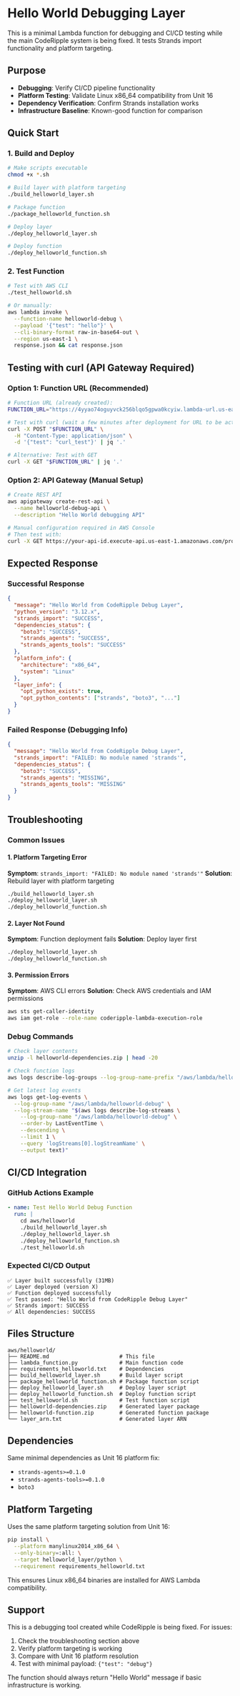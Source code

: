 # Hello World Debugging Layer

This is a minimal Lambda function for debugging and CI/CD testing while the main CodeRipple system is being fixed. It tests Strands import functionality and platform targeting.

## Purpose

- **Debugging**: Verify CI/CD pipeline functionality
- **Platform Testing**: Validate Linux x86_64 compatibility from Unit 16
- **Dependency Verification**: Confirm Strands installation works
- **Infrastructure Baseline**: Known-good function for comparison

## Quick Start

### 1. Build and Deploy
```bash
# Make scripts executable
chmod +x *.sh

# Build layer with platform targeting
./build_helloworld_layer.sh

# Package function
./package_helloworld_function.sh

# Deploy layer
./deploy_helloworld_layer.sh

# Deploy function
./deploy_helloworld_function.sh
```

### 2. Test Function
```bash
# Test with AWS CLI
./test_helloworld.sh

# Or manually:
aws lambda invoke \
  --function-name helloworld-debug \
  --payload '{"test": "hello"}' \
  --cli-binary-format raw-in-base64-out \
  --region us-east-1 \
  response.json && cat response.json
```

## Testing with curl (API Gateway Required)

### Option 1: Function URL (Recommended)
```bash
# Function URL (already created):
FUNCTION_URL="https://4yyao74oguyvck256blqo5gpwa0kcyiw.lambda-url.us-east-1.on.aws/"

# Test with curl (wait a few minutes after deployment for URL to be active)
curl -X POST "$FUNCTION_URL" \
  -H "Content-Type: application/json" \
  -d '{"test": "curl_test"}' | jq '.'

# Alternative: Test with GET
curl -X GET "$FUNCTION_URL" | jq '.'
```

### Option 2: API Gateway (Manual Setup)
```bash
# Create REST API
aws apigateway create-rest-api \
  --name helloworld-debug-api \
  --description "Hello World debugging API"

# Manual configuration required in AWS Console
# Then test with:
curl -X GET https://your-api-id.execute-api.us-east-1.amazonaws.com/prod/hello
```

## Expected Response

### Successful Response
```json
{
  "message": "Hello World from CodeRipple Debug Layer",
  "python_version": "3.12.x",
  "strands_import": "SUCCESS",
  "dependencies_status": {
    "boto3": "SUCCESS",
    "strands_agents": "SUCCESS", 
    "strands_agents_tools": "SUCCESS"
  },
  "platform_info": {
    "architecture": "x86_64",
    "system": "Linux"
  },
  "layer_info": {
    "opt_python_exists": true,
    "opt_python_contents": ["strands", "boto3", "..."]
  }
}
```

### Failed Response (Debugging Info)
```json
{
  "message": "Hello World from CodeRipple Debug Layer",
  "strands_import": "FAILED: No module named 'strands'",
  "dependencies_status": {
    "boto3": "SUCCESS",
    "strands_agents": "MISSING",
    "strands_agents_tools": "MISSING"
  }
}
```

## Troubleshooting

### Common Issues

#### 1. Platform Targeting Error
**Symptom**: `strands_import: "FAILED: No module named 'strands'"`
**Solution**: Rebuild layer with platform targeting
```bash
./build_helloworld_layer.sh
./deploy_helloworld_layer.sh
./deploy_helloworld_function.sh
```

#### 2. Layer Not Found
**Symptom**: Function deployment fails
**Solution**: Deploy layer first
```bash
./deploy_helloworld_layer.sh
./deploy_helloworld_function.sh
```

#### 3. Permission Errors
**Symptom**: AWS CLI errors
**Solution**: Check AWS credentials and IAM permissions
```bash
aws sts get-caller-identity
aws iam get-role --role-name coderipple-lambda-execution-role
```

### Debug Commands

```bash
# Check layer contents
unzip -l helloworld-dependencies.zip | head -20

# Check function logs
aws logs describe-log-groups --log-group-name-prefix "/aws/lambda/helloworld-debug"

# Get latest log events
aws logs get-log-events \
  --log-group-name "/aws/lambda/helloworld-debug" \
  --log-stream-name "$(aws logs describe-log-streams \
    --log-group-name "/aws/lambda/helloworld-debug" \
    --order-by LastEventTime \
    --descending \
    --limit 1 \
    --query 'logStreams[0].logStreamName' \
    --output text)"
```

## CI/CD Integration

### GitHub Actions Example
```yaml
- name: Test Hello World Debug Function
  run: |
    cd aws/helloworld
    ./build_helloworld_layer.sh
    ./deploy_helloworld_layer.sh
    ./deploy_helloworld_function.sh
    ./test_helloworld.sh
```

### Expected CI/CD Output
```
✅ Layer built successfully (31MB)
✅ Layer deployed (version X)
✅ Function deployed successfully
✅ Test passed: "Hello World from CodeRipple Debug Layer"
✅ Strands import: SUCCESS
✅ All dependencies: SUCCESS
```

## Files Structure

```
aws/helloworld/
├── README.md                      # This file
├── lambda_function.py             # Main function code
├── requirements_helloworld.txt    # Dependencies
├── build_helloworld_layer.sh      # Build layer script
├── package_helloworld_function.sh # Package function script
├── deploy_helloworld_layer.sh     # Deploy layer script
├── deploy_helloworld_function.sh  # Deploy function script
├── test_helloworld.sh             # Test function script
├── helloworld-dependencies.zip    # Generated layer package
├── helloworld-function.zip        # Generated function package
└── layer_arn.txt                  # Generated layer ARN
```

## Dependencies

Same minimal dependencies as Unit 16 platform fix:
- `strands-agents>=0.1.0`
- `strands-agents-tools>=0.1.0` 
- `boto3`

## Platform Targeting

Uses the same platform targeting solution from Unit 16:
```bash
pip install \
  --platform manylinux2014_x86_64 \
  --only-binary=:all: \
  --target helloworld_layer/python \
  --requirement requirements_helloworld.txt
```

This ensures Linux x86_64 binaries are installed for AWS Lambda compatibility.

## Support

This is a debugging tool created while CodeRipple is being fixed. For issues:

1. Check the troubleshooting section above
2. Verify platform targeting is working
3. Compare with Unit 16 platform resolution
4. Test with minimal payload: `{"test": "debug"}`

The function should always return "Hello World" message if basic infrastructure is working.
